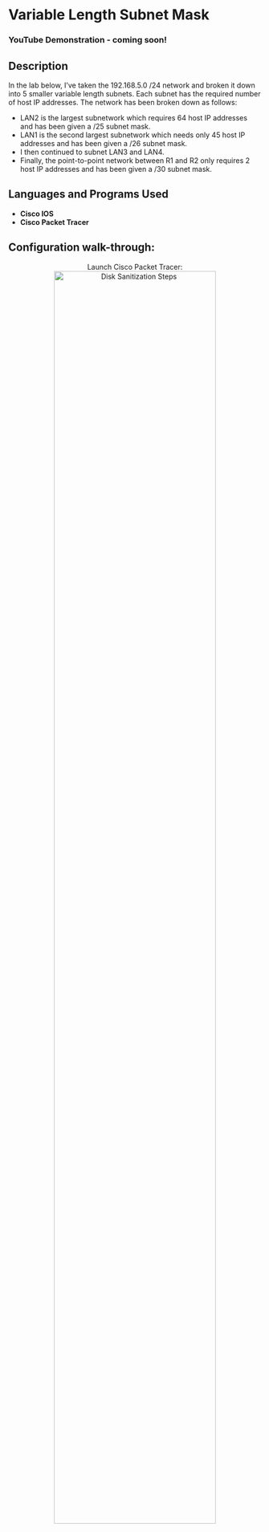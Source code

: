 <h1>Variable Length Subnet Mask</h1>

### YouTube Demonstration - coming soon!
<!-- ### [YouTube Demonstration](https://youtu.be/7eJexJVCqJo) -->

<h2>Description</h2>
In the lab below, I’ve taken the 192.168.5.0 /24 network and broken it down into 5 smaller variable length subnets. Each subnet has the required number of host IP addresses. The network has been broken down as follows:


- LAN2 is the largest subnetwork which requires 64 host IP addresses and has been given a /25 subnet mask.
- LAN1 is the second largest subnetwork which needs only 45 host IP addresses and has been given a /26 subnet mask.
- I then continued to subnet LAN3 and LAN4.
- Finally, the point-to-point network between R1 and R2 only requires 2 host IP addresses and has been given a /30 subnet mask.

<h2>Languages and Programs Used</h2>

- <b>Cisco IOS</b> 
- <b>Cisco Packet Tracer</b>

<h2>Configuration walk-through:</h2>

<p align="center">
Launch Cisco Packet Tracer: <br/>
<img src="https://i.imgur.com/UbAkoIp.png" height="80%" width="80%" alt="Disk Sanitization Steps"/>
<br />
